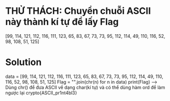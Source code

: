 # THỬ THÁCH: Chuyển chuỗi ASCII này thành kí tự để lấy Flag
[99, 114, 121, 112, 116, 111, 123, 65, 83, 67, 73, 73, 95, 112, 114, 49, 110, 116, 52, 98, 108, 51, 125]
# Solution
data = [99, 114, 121, 112, 116, 111, 123, 65, 83, 67, 73, 73, 95, 112, 114, 49, 110, 116, 52, 98, 108, 51, 125]
Flag = "".join(chr(n) for n in data)
print(Flag)
--> Dùng chr() để đưa ASCII về dạng char(kí tự) và có thể dùng hàm ord để làm ngược lại
crypto{ASCII_pr1nt4bl3}
